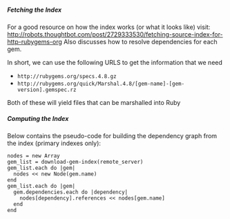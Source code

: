##### Fetching the Index

For a good resource on how the index works (or what it looks like) visit:
http://robots.thoughtbot.com/post/2729333530/fetching-source-index-for-http-rubygems-org
Also discusses how to resolve dependencies for each gem. 
  
  
  
In short, we can use the following URLS to get the information that we need

  * `http://rubygems.org/specs.4.8.gz`
  * `http://rubygems.org/quick/Marshal.4.8/[gem-name]-[gem-version].gemspec.rz`

Both of these will yield files that can be marshalled into Ruby




##### Computing the Index

Below contains the pseudo-code for building the dependency graph from the
index (primary indexes only):

    nodes = new Array
    gem_list = download-gem-index(remote_server)
    gem_list.each do |gem|
      nodes << new Node(gem.name)
    end
    gem_list.each do |gem|
      gem.dependencies.each do |dependency|
        nodes[dependency].references << nodes[gem.name]
      end
    end
